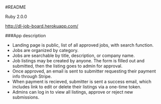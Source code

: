 #README

Ruby 2.0.0

http://dl-job-board.herokuapp.com/

###App description
 - Landing page is public, list of all approved jobs, with search function.
 - Jobs are organized by category.
 - Jobs are searchable by title, description, or company name. 
 - Job listings may be created by anyone. The form is filled out and submitted, then the listing goes to admin for approval. 
 - Once approved, an email is sent to submitter requesting their payment info through Stripe. 
 - When payment is recieved, submitter is sent a success email, which includes link to edit or delete their listings via a one-time token.  
 - Admins can log in to view all listings, approve or reject new submissions.
 
